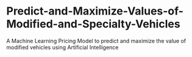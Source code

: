 # Predict-and-Maximize-Values-of-Modified-and-Specialty-Vehicles
A Machine Learning Pricing Model to predict and maximize the value of modified vehicles using Artificial Intelligence
